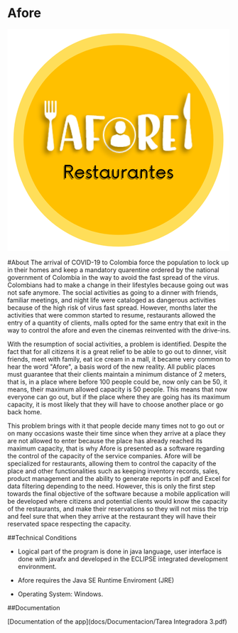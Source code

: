 # Afore 
![Error with the Afore Logo](src/icons/logo.png)



#About
The arrival of COVID-19 to Colombia force the population to lock up in their homes and keep a mandatory quarentine ordered by the national government of Colombia in the way to avoid the fast spread of the virus. Colombians had to make a change in their lifestyles because going out was not safe anymore. The social activities as going to a dinner with friends, familiar meetings, and night life were cataloged as dangerous activities because of the high risk of virus fast spread. However, months later the activities that were common started to resume, restaurants allowed the entry of a quantity of clients, malls opted for the same entry that exit in the way to control the afore and even the cinemas reinvented with the drive-ins.

With the resumption of social activities, a problem is identified. Despite the fact that for all citizens it is a great relief to be able to go out to dinner, visit friends, meet with family, eat ice cream in a mall, it became very common to hear the word "Afore", a basis word of the new reality. All public places must guarantee that their clients maintain a minimum distance of 2 meters, that is, in a place where before 100 people could be, now only can be 50, it means, their maximum allowed capacity is 50 people. This means that now everyone can go out, but if the place where they are going has its maximum capacity, it is most likely that they will have to choose another place or go back home.

This problem brings with it that people decide many times not to go out or on many occasions waste their time since when they arrive at a place they are not allowed to enter because the place has already reached its maximum capacity, that is why Afore is presented as a software regarding the control of the capacity of the service companies. Afore will be specialized for restaurants, allowing them to control the capacity of the place and other functionalities such as keeping inventory records, sales, product management and the ability to generate reports in pdf and Excel for data filtering depending to the need. However, this is only the first step towards the final objective of the software because a mobile application will be developed where citizens and potential clients would know the capacity of the restaurants, and make their reservations so they will not miss the trip and feel sure that when they arrive at the restaurant they will have their reservated space respecting the capacity.

##Technical Conditions
- Logical part of the program is done in java language, user interface is done with javafx and developed in the ECLIPSE integrated development environment.

- Afore requires the Java SE Runtime Enviroment (JRE)

- Operating System: Windows.


##Documentation

[Documentation of the app](docs/Documentacion/Tarea Integradora 3.pdf)

